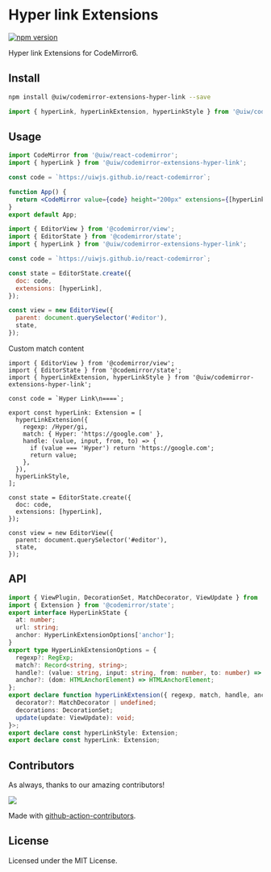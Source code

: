 <!--rehype:ignore:start-->

# Hyper link Extensions

<!--rehype:ignore:end-->

[![npm version](https://img.shields.io/npm/v/@uiw/codemirror-extensions-hyper-link.svg)](https://www.npmjs.com/package/@uiw/codemirror-extensions-hyper-link)

Hyper link Extensions for CodeMirror6.

## Install

```bash
npm install @uiw/codemirror-extensions-hyper-link --save
```

```jsx
import { hyperLink, hyperLinkExtension, hyperLinkStyle } from '@uiw/codemirror-extensions-hyper-link';
```

## Usage

```jsx
import CodeMirror from '@uiw/react-codemirror';
import { hyperLink } from '@uiw/codemirror-extensions-hyper-link';

const code = `https://uiwjs.github.io/react-codemirror`;

function App() {
  return <CodeMirror value={code} height="200px" extensions={[hyperLink]} />;
}
export default App;
```

```js
import { EditorView } from '@codemirror/view';
import { EditorState } from '@codemirror/state';
import { hyperLink } from '@uiw/codemirror-extensions-hyper-link';

const code = `https://uiwjs.github.io/react-codemirror`;

const state = EditorState.create({
  doc: code,
  extensions: [hyperLink],
});

const view = new EditorView({
  parent: document.querySelector('#editor'),
  state,
});
```

Custom match content

```tsx
import { EditorView } from '@codemirror/view';
import { EditorState } from '@codemirror/state';
import { hyperLinkExtension, hyperLinkStyle } from '@uiw/codemirror-extensions-hyper-link';

const code = `Hyper Link\n====`;

export const hyperLink: Extension = [
  hyperLinkExtension({
    regexp: /Hyper/gi,
    match: { Hyper: 'https://google.com' },
    handle: (value, input, from, to) => {
      if (value === 'Hyper') return 'https://google.com';
      return value;
    },
  }),
  hyperLinkStyle,
];

const state = EditorState.create({
  doc: code,
  extensions: [hyperLink],
});

const view = new EditorView({
  parent: document.querySelector('#editor'),
  state,
});
```

## API

```ts
import { ViewPlugin, DecorationSet, MatchDecorator, ViewUpdate } from '@codemirror/view';
import { Extension } from '@codemirror/state';
export interface HyperLinkState {
  at: number;
  url: string;
  anchor: HyperLinkExtensionOptions['anchor'];
}
export type HyperLinkExtensionOptions = {
  regexp?: RegExp;
  match?: Record<string, string>;
  handle?: (value: string, input: string, from: number, to: number) => string;
  anchor?: (dom: HTMLAnchorElement) => HTMLAnchorElement;
};
export declare function hyperLinkExtension({ regexp, match, handle, anchor }?: HyperLinkExtensionOptions): ViewPlugin<{
  decorator?: MatchDecorator | undefined;
  decorations: DecorationSet;
  update(update: ViewUpdate): void;
}>;
export declare const hyperLinkStyle: Extension;
export declare const hyperLink: Extension;
```

## Contributors

As always, thanks to our amazing contributors!

<a href="https://github.com/uiwjs/react-codemirror/graphs/contributors">
  <img src="https://uiwjs.github.io/react-codemirror/CONTRIBUTORS.svg" />
</a>

Made with [github-action-contributors](https://github.com/jaywcjlove/github-action-contributors).

## License

Licensed under the MIT License.
